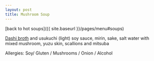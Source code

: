 ```yaml
---
layout: post
title: Mushroom Soup
---
```


[back to hot soups]({{ site.baseurl }}/pages/menu#soups)

[Dashi broth](../sauces/dashi-for-cooking) and usukuchi (light) soy sauce, mirin, sake, salt water with mixed mushroom, yuzu skin, scallions and mitsuba

Allergies: Soy/ Gluten / Mushrooms / Onion / Alcohol